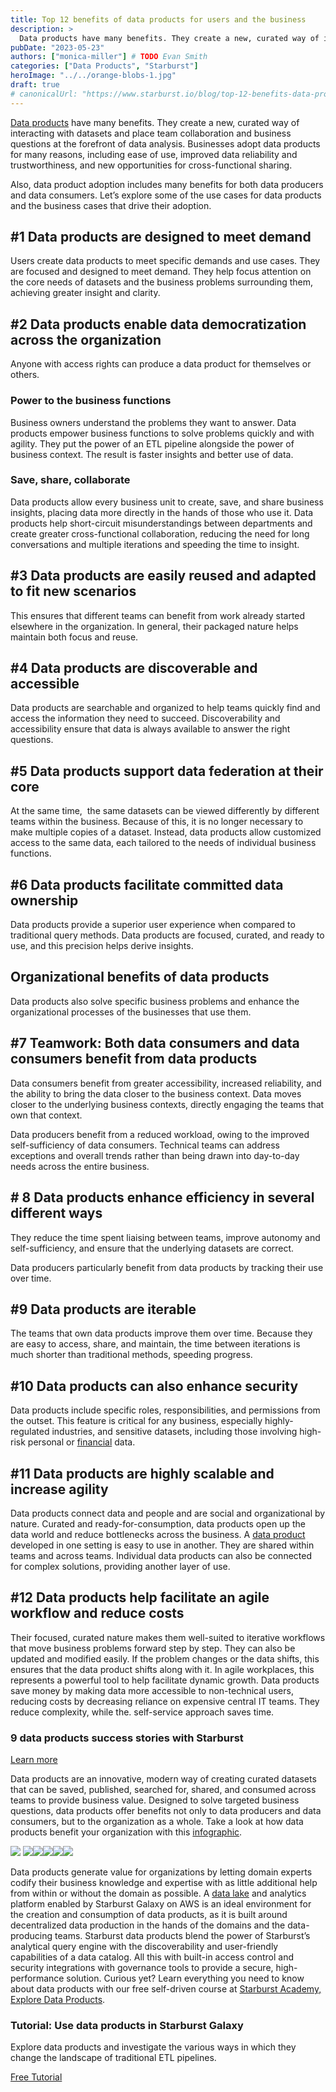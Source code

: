 ```yaml
---
title: Top 12 benefits of data products for users and the business
description: >
  Data products have many benefits. They create a new, curated way of interacting with datasets and place team collaboration and business questions at the forefront of data analysis. Businesses adopt data products for many reasons, including ease of use, improved data reliability and trustworthiness, and new opportunities for cross-functional sharing.
pubDate: "2023-05-23"
authors: ["monica-miller"] # TODO Evan Smith
categories: ["Data Products", "Starburst"]
heroImage: "../../orange-blobs-1.jpg"
draft: true
# canonicalUrl: "https://www.starburst.io/blog/top-12-benefits-data-products/"
---
```

[Data products](https://www.starburst.io/learn/data-fundamentals/data-product/) have many benefits. They create a new, curated way of interacting with datasets and place team collaboration and business questions at the forefront of data analysis. Businesses adopt data products for many reasons, including ease of use, improved data reliability and trustworthiness, and new opportunities for cross-functional sharing.

Also, data product adoption includes many benefits for both data producers and data consumers. Let’s explore some of the use cases for data products and the business cases that drive their adoption.

## #1 Data products are designed to meet demand

Users create data products to meet specific demands and use cases. They are focused and designed to meet demand. They help focus attention on the core needs of datasets and the business problems surrounding them, achieving greater insight and clarity.

## #2 Data products enable data democratization across the organization

Anyone with access rights can produce a data product for themselves or others.

### Power to the business functions

Business owners understand the problems they want to answer. Data products empower business functions to solve problems quickly and with agility. They put the power of an ETL pipeline alongside the power of business context. The result is faster insights and better use of data.

### Save, share, collaborate

Data products allow every business unit to create, save, and share business insights, placing data more directly in the hands of those who use it. Data products help short-circuit misunderstandings between departments and create greater cross-functional collaboration, reducing the need for long conversations and multiple iterations and speeding the time to insight.

## #3 Data products are easily reused and adapted to fit new scenarios

This ensures that different teams can benefit from work already started elsewhere in the organization. In general, their packaged nature helps maintain both focus and reuse.

## #4 Data products are discoverable and accessible

Data products are searchable and organized to help teams quickly find and access the information they need to succeed. Discoverability and accessibility ensure that data is always available to answer the right questions.

## #5 Data products support data federation at their core

At the same time,  the same datasets can be viewed differently by different teams within the business. Because of this, it is no longer necessary to make multiple copies of a dataset. Instead, data products allow customized access to the same data, each tailored to the needs of individual business functions.

## #6 Data products facilitate committed data ownership

Data products provide a superior user experience when compared to traditional query methods. Data products are focused, curated, and ready to use, and this precision helps derive insights.

## Organizational benefits of data products

Data products also solve specific business problems and enhance the organizational processes of the businesses that use them.

## #7 Teamwork: Both data consumers and data consumers benefit from data products

Data consumers benefit from greater accessibility, increased reliability, and the ability to bring the data closer to the business context. Data moves closer to the underlying business contexts, directly engaging the teams that own that context.

Data producers benefit from a reduced workload, owing to the improved self-sufficiency of data consumers. Technical teams can address exceptions and overall trends rather than being drawn into day-to-day needs across the entire business.

## \# 8 Data products enhance efficiency in several different ways

They reduce the time spent liaising between teams, improve autonomy and self-sufficiency, and ensure that the underlying datasets are correct.

Data producers particularly benefit from data products by tracking their use over time.

## #9 Data products are iterable

The teams that own data products improve them over time. Because they are easy to access, share, and maintain, the time between iterations is much shorter than traditional methods, speeding progress.

## #10 Data products can also enhance security

Data products include specific roles, responsibilities, and permissions from the outset. This feature is critical for any business, especially highly-regulated industries, and sensitive datasets, including those involving high-risk personal or [financial](https://www.starburst.io/solutions/industry/financial-services/) data.

## #11 Data products are highly scalable and increase agility

Data products connect data and people and are social and organizational by nature. Curated and ready-for-consumption, data products open up the data world and reduce bottlenecks across the business. A [data product](https://www.starburst.io/blog/what-are-the-different-types-of-data-products/) developed in one setting is easy to use in another. They are shared within teams and across teams. Individual data products can also be connected for complex solutions, providing another layer of use.

## #12 Data products help facilitate an agile workflow and reduce costs

Their focused, curated nature makes them well-suited to iterative workflows that move business problems forward step by step. They can also be updated and modified easily. If the problem changes or the data shifts, this ensures that the data product shifts along with it. In agile workplaces, this represents a powerful tool to help facilitate dynamic growth. Data products save money by making data more accessible to non-technical users, reducing costs by decreasing reliance on expensive central IT teams. They reduce complexity, while the. self-service approach saves time.

### 9 data products success stories with Starburst

[Learn more](https://www.starburst.io/resources/9-data-products-success-stories-with-starburst/)

Data products are an innovative, modern way of creating curated datasets that can be saved, published, searched for, shared, and consumed across teams to provide business value. Designed to solve targeted business questions, data products offer benefits not only to data producers and data consumers, but to the organization as a whole. Take a look at how data products benefit your organization with this [infographic](https://www.starburst.io/resources/12-benefits-of-data-products/).

![](https://www.starburst.io/wp-content/uploads/2023/05/2023-07-12_16-27-321-1024x548.png) ![](https://www.starburst.io/wp-content/uploads/2023/05/2023-07-12_16-27-472-1024x549.png)![](https://www.starburst.io/wp-content/uploads/2023/05/2023-07-12_16-28-193-1024x547.png)![](https://www.starburst.io/wp-content/uploads/2023/05/2023-07-12_16-28-454-1024x549.png)![](https://www.starburst.io/wp-content/uploads/2023/05/2023-07-12_16-28-585-1024x551.png)![](https://www.starburst.io/wp-content/uploads/2023/05/2023-07-12_16-29-186-1024x551.png)

Data products generate value for organizations by letting domain experts codify their business knowledge and expertise with as little additional help from within or without the domain as possible. A [data lake](https://www.starburst.io/learn/data-fundamentals/data-lake/) and analytics platform enabled by Starburst Galaxy on AWS is an ideal environment for the creation and consumption of data products, as it is built around decentralized data production in the hands of the domains and the data-producing teams. Starburst data products blend the power of Starburst’s analytical query engine with the discoverability and user-friendly capabilities of a data catalog. All this with built-in access control and security integrations with governance tools to provide a secure, high-performance solution. Curious yet? Learn everything you need to know about data products with our free self-driven course at [Starburst Academy, Explore Data Products](https://academy.starburst.io/exploring-data-products).

### Tutorial: Use data products in Starburst Galaxy

Explore data products and investigate the various ways in which they change the landscape of traditional ETL pipelines.

[Free Tutorial](https://www.starburst.io/tutorials/starburst-galaxy-data-products/#0)
